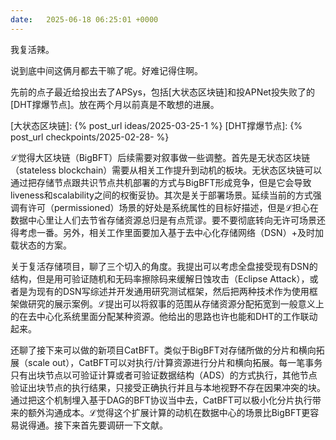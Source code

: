 ```yaml
---
date:   2025-06-18 06:25:01 +0000
---
```


我复活辣。

说到底中间这俩月都去干嘛了呢。好难记得住啊。

先前的点子最近给投出去了APSys，包括[大状态区块链]和投APNet投失败了的[DHT撑爆节点]。放在两个月以前真是不敢想的进展。

[大状态区块链]: {% post_url ideas/2025-03-25-1 %}
[DHT撑爆节点]: {% post_url checkpoints/2025-02-28- %}

ℒ觉得大区块链（BigBFT）后续需要对叙事做一些调整。首先是无状态区块链（stateless blockchain）需要从相关工作提升到动机的板块。无状态区块链可以通过把存储节点跟共识节点共机部署的方式与BigBFT形成竞争，但是它会导致liveness和scalability之间的权衡妥协。其次是关于部署场景。延续当前的方式强调有许可（permissioned）场景的好处是系统属性的目标好描述，但是ℒ担心在数据中心里让人们去节省存储资源总归是有点荒谬。要不要彻底转向无许可场景还得考虑一番。另外，相关工作里面要加入基于去中心化存储网络（DSN）+及时加载状态的方案。

关于复活存储项目，聊了三个切入的角度。我提出可以考虑全盘接受现有DSN的结构，但是用可验证随机和无码率擦除码来缓解日蚀攻击（Eclipse Attack），或者是为现有的DSN写综述并开发通用研究测试框架，然后把两种技术作为使用框架做研究的展示案例。ℒ提出可以将叙事的范围从存储资源分配拓宽到一般意义上的在去中心化系统里面分配某种资源。他给出的思路也许也能和DHT的工作联动起来。

还聊了接下来可以做的新项目CatBFT。类似于BigBFT对存储所做的分片和横向拓展（scale out），CatBFT可以对执行/计算资源进行分片和横向拓展。每一笔事务只有出块节点以可验证计算或者可验证数据结构（ADS）的方式执行，其他节点验证出块节点的执行结果，只接受正确执行并且与本地视野不存在因果冲突的块。通过把这个机制埋入基于DAG的BFT协议当中去，CatBFT可以极小化分片执行带来的额外沟通成本。ℒ觉得这个扩展计算的动机在数据中心的场景比BigBFT更容易说得通。接下来首先要调研一下文献。